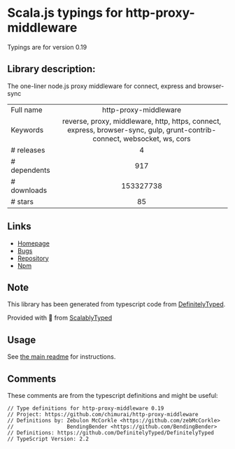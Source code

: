 
# Scala.js typings for http-proxy-middleware

Typings are for version 0.19

## Library description:
The one-liner node.js proxy middleware for connect, express and browser-sync

|                    |                 |
| ------------------ | :-------------: |
| Full name          | http-proxy-middleware |
| Keywords           | reverse, proxy, middleware, http, https, connect, express, browser-sync, gulp, grunt-contrib-connect, websocket, ws, cors |
| # releases         | 4 |
| # dependents       | 917 |
| # downloads        | 153327738 |
| # stars            | 85 |

## Links
- [Homepage](https://github.com/chimurai/http-proxy-middleware)
- [Bugs](https://github.com/chimurai/http-proxy-middleware/issues)
- [Repository](https://github.com/chimurai/http-proxy-middleware)
- [Npm](https://www.npmjs.com/package/http-proxy-middleware)
    


## Note
This library has been generated from typescript code from [DefinitelyTyped](https://definitelytyped.org).

Provided with :purple_heart: from [ScalablyTyped](https://github.com/oyvindberg/ScalablyTyped)

## Usage
See [the main readme](../../readme.md) for instructions.

## Comments

These comments are from the typescript definitions and might be useful:
```
// Type definitions for http-proxy-middleware 0.19
// Project: https://github.com/chimurai/http-proxy-middleware
// Definitions by: Zebulon McCorkle <https://github.com/zebMcCorkle>
//                 BendingBender <https://github.com/BendingBender>
// Definitions: https://github.com/DefinitelyTyped/DefinitelyTyped
// TypeScript Version: 2.2

```

